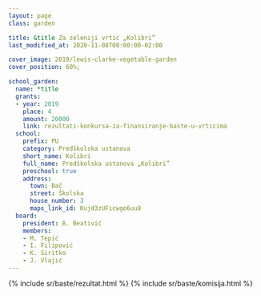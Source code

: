 ```yaml
---
layout: page
class: garden

title: &title Za zeleniji vrtić „Kolibri”
last_modified_at: 2020-11-08T00:00:00-02:00

cover_image: 2019/lewis-clarke-vegetable-garden
cover_position: 60%;

school_garden:
  name: *title
  grants:
  - year: 2019
    place: 4
    amount: 20000
    link: rezultati-konkursa-za-finansiranje-baste-u-vrticima
  school:
    prefix: PU
    category: Predškolska ustanova
    short_name: Kolibri
    full_name: Predškolska ustanova „Kolibri”
    preschool: true
    address:
      town: Bač
      street: Školska
      house_number: 3
      maps_link_id: Kujd3zUFicwgo6uu8
  board:
    president: B. Beativić
    members:
    - M. Tepić
    - I. Filipović
    - K. Siritko
    - J. Vlajić
---
```


{% include sr/baste/rezultat.html %}
{% include sr/baste/komisija.html %}

